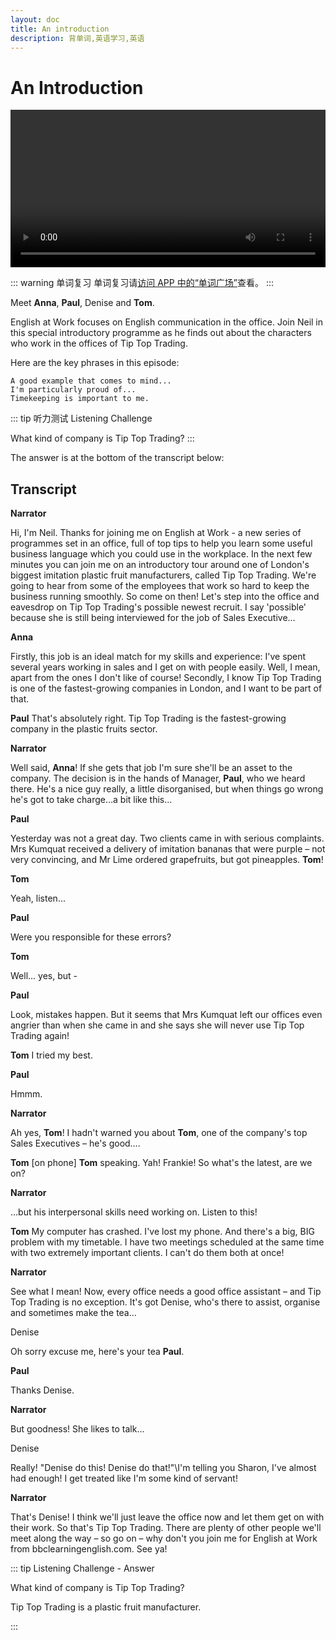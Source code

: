 ```yaml
---
layout: doc
title: An introduction
description: 背单词,英语学习,英语
---
```


# An Introduction

<video controls style="width:100%;">
  <source src="https://media.englishburning.com/bec/english-at-work/An%20Introduction.mov" type="video/webm" />
</video>

::: warning 单词复习
单词复习请[访问 APP 中的“单词广场”](https://app.englishburning.com)查看。
:::

Meet **Anna**, **Paul**, Denise and **Tom**.

English at Work focuses on English communication in the office. Join Neil in this special introductory programme as he finds out about the characters who work in the offices of Tip Top Trading.

Here are the key phrases in this episode:

    A good example that comes to mind...
    I'm particularly proud of...
    Timekeeping is important to me.

::: tip 听力测试
Listening Challenge

What kind of company is Tip Top Trading?
:::

The answer is at the bottom of the transcript below:

## Transcript

**Narrator**

Hi, I'm Neil. Thanks for joining me on English at Work - a new series of programmes set in an office, full of top tips to help you learn some useful business language which you could use in the workplace. In the next few minutes you can join me on an introductory tour around one of London's biggest imitation plastic fruit manufacturers, called Tip Top Trading. We're going to hear from some of the employees that work so hard to keep the business running smoothly. So come on then! Let's step into the office and eavesdrop on Tip Top Trading's possible newest recruit. I say 'possible' because she is still being interviewed for the job of Sales Executive…

**Anna**

Firstly, this job is an ideal match for my skills and experience: I've spent several years working in sales and I get on with people easily. Well, I mean, apart from the ones I don't like of course! Secondly, I know Tip Top Trading is one of the fastest-growing companies in London, and I want to be part of that.

**Paul**
That's absolutely right. Tip Top Trading is the fastest-growing company in the plastic fruits sector.

**Narrator**

Well said, **Anna**! If she gets that job I'm sure she'll be an asset to the company. The decision is in the hands of Manager, **Paul**, who we heard there. He's a nice guy really, a little disorganised, but when things go wrong he's got to take charge…a bit like this…

**Paul**

Yesterday was not a great day. Two clients came in with serious complaints. Mrs Kumquat received a delivery of imitation bananas that were purple – not very convincing, and Mr Lime ordered grapefruits, but got pineapples. **Tom**!

**Tom**

Yeah, listen...

**Paul**

Were you responsible for these errors?

**Tom**

Well... yes, but -

**Paul**

Look, mistakes happen. But it seems that Mrs Kumquat left our offices even angrier than when she came in and she says she will never use Tip Top Trading again!

**Tom**
I tried my best.

**Paul**

Hmmm.

**Narrator**

Ah yes, **Tom**! I hadn't warned you about **Tom**, one of the company's top Sales Executives – he's good….

**Tom**
[on phone] **Tom** speaking. Yah! Frankie! So what's the latest, are we on?

**Narrator**

…but his interpersonal skills need working on. Listen to this!

**Tom**
My computer has crashed. I've lost my phone. And there's a big, BIG problem with my timetable. I have two meetings scheduled at the same time with two extremely important clients. I can't do them both at once!

**Narrator**

See what I mean! Now, every office needs a good office assistant – and Tip Top Trading is no exception. It's got Denise, who's there to assist, organise and sometimes make the tea…

Denise

Oh sorry excuse me, here's your tea **Paul**.

**Paul**

Thanks Denise.

**Narrator**

But goodness! She likes to talk…

Denise

Really! "Denise do this! Denise do that!"\I'm telling you Sharon, I've almost had enough! I get treated like I'm some kind of servant!

**Narrator**

That's Denise! I think we'll just leave the office now and let them get on with their work. So that's Tip Top Trading. There are plenty of other people we'll meet along the way – so go on – why don't you join me for English at Work from bbclearningenglish.com. See ya!

::: tip Listening Challenge - Answer

What kind of company is Tip Top Trading?

Tip Top Trading is a plastic fruit manufacturer.

:::
